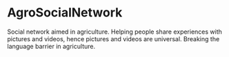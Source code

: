 # AgroSocialNetwork

Social network aimed in agriculture. 
Helping people share experiences with pictures and videos, hence pictures and videos are universal.
Breaking the language barrier in agriculture.
